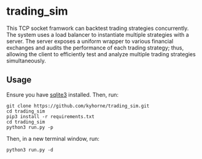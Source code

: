 # trading_sim

This TCP socket framwork can backtest trading strategies concurrently. The system uses a load balancer to instantiate multiple strategies with a server. The server exposes a uniform wrapper to various financial exchanges and audits the performance of each trading strategy; thus, allowing the client to efficiently test and analyze multiple trading strategies simultaneously. 

## Usage

Ensure you have [sqlite3](https://www.sqlite.org/download.html) installed. Then, run:

```
git clone https://github.com/kyhorne/trading_sim.git
cd trading_sim
pip3 install -r requirements.txt
cd trading_sim
python3 run.py -p
```

Then, in a new terminal window, run:
```
python3 run.py -d
```
